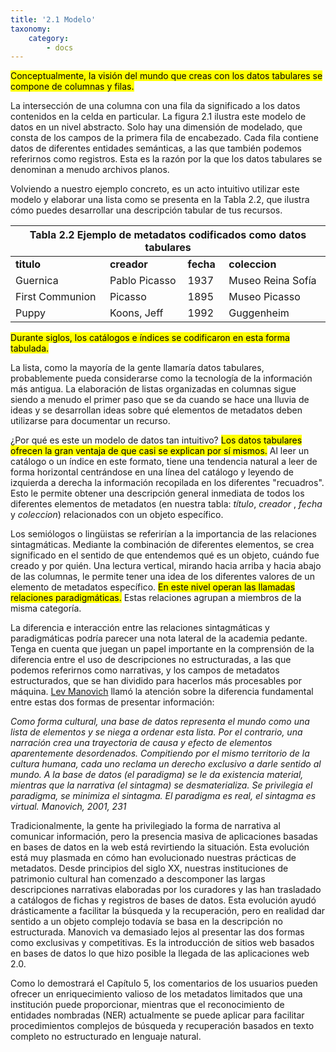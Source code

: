 ```yaml
---
title: '2.1 Modelo'
taxonomy:
    category:
        - docs
---
```


<mark>Conceptualmente, la visión del mundo que creas con los datos tabulares se compone de columnas y filas.</mark> 

La intersección de una columna con una fila da significado a los datos contenidos en la celda en particular. 
La figura 2.1 ilustra este modelo de datos en un nivel abstracto. Solo hay una dimensión de modelado, que consta de los campos de la primera fila de encabezado. Cada fila contiene datos de diferentes entidades semánticas, a las que también podemos referirnos como registros.
Esta es la razón por la que los datos tabulares se denominan a menudo archivos planos. 

Volviendo a nuestro ejemplo concreto, es un acto intuitivo utilizar este modelo y elaborar una lista como se presenta en la Tabla 2.2, que ilustra cómo puedes desarrollar una descripción tabular de tus recursos.

<table>
<thead>
  <tr>
    <th colspan="4">Tabla 2.2  Ejemplo de metadatos codificados como datos tabulares</th>
  </tr>
</thead>
<tbody>
  <tr>
    <td><strong>titulo</strong></td>
    <td><strong>creador</strong></td>
    <td><strong>fecha</strong></td>
    <td><strong>coleccion</strong></td>
  </tr>
  <tr>
    <td>Guernica</td>
    <td>Pablo Picasso</td>
    <td>1937</td>
    <td>Museo Reina Sofía</td>
  </tr>
  <tr>
    <td>First Communion</td>
    <td>Picasso</td>
    <td>1895</td>
    <td>Museo Picasso</td>
  </tr>
  <tr>
    <td>Puppy</td>
    <td>Koons, Jeff</td>
    <td>1992</td>
    <td>Guggenheim</td>
  </tr>
</tbody>
</table>

<!-- https://www.tablesgenerator.com/html_tables# -->

<mark>Durante siglos, los catálogos e índices se codificaron en esta forma tabulada.</mark>

La lista, como la mayoría de la gente llamaría datos tabulares, probablemente pueda considerarse como la tecnología de la información más antigua. La elaboración de listas organizadas en columnas sigue siendo a menudo el primer paso que se da cuando se hace una lluvia de ideas y se desarrollan ideas sobre qué elementos de metadatos deben utilizarse para documentar un recurso.

¿Por qué es este un modelo de datos tan intuitivo? <mark>Los datos tabulares ofrecen la gran ventaja de que casi se explican por sí mismos.</mark> Al leer un catálogo o un índice en este formato, tiene una tendencia natural a leer de forma horizontal centrándose en una línea del catálogo y leyendo de izquierda a derecha la información recopilada en los diferentes "recuadros". 
Esto le permite obtener una descripción general inmediata de todos los diferentes elementos de metadatos (en nuestra tabla: _título_, _creador_ , _fecha_ y _coleccion_) relacionados con un objeto específico. 

Los semiólogos o lingüistas se referirían a la importancia de las relaciones sintagmáticas. Mediante la combinación de diferentes elementos, se crea significado en el sentido de que entendemos qué es un objeto, cuándo fue creado y por quién. Una lectura vertical, mirando hacia arriba y hacia abajo de las columnas, le permite tener una idea de los diferentes valores de un elemento de metadatos específico. <mark>En este nivel operan las llamadas relaciones paradigmáticas.</mark> Estas relaciones agrupan a miembros de la misma categoría.

La diferencia e interacción entre las relaciones sintagmáticas y paradigmáticas podría parecer una nota lateral de la academia pedante. Tenga en cuenta que juegan un papel importante en la comprensión de la diferencia entre el uso de descripciones no estructuradas, a las que podemos referirnos como narrativas, y los campos de metadatos estructurados, que se han dividido para hacerlos más procesables por máquina. [Lev Manovich](https://es.wikipedia.org/wiki/Lev_Manovich) llamó la atención sobre la diferencia fundamental entre estas dos formas de presentar información:

<cite>Como forma cultural, una base de datos representa el mundo como una lista de elementos y se niega a ordenar esta lista. Por el contrario, una narración crea una trayectoria de causa y efecto de elementos aparentemente desordenados. Compitiendo por el mismo territorio de la cultura humana, cada uno reclama un derecho exclusivo a darle sentido al mundo. A la base de datos (el paradigma) se le da existencia material, mientras que la narrativa (el sintagma) se desmaterializa. Se privilegia el paradigma, se minimiza el sintagma. El paradigma es real, el sintagma es virtual.
</cite>
_Manovich, 2001, 231_

Tradicionalmente, la gente ha privilegiado la forma de narrativa al comunicar información, pero la presencia masiva de aplicaciones basadas en bases de datos en la web está revirtiendo la situación. Esta evolución está muy plasmada en cómo han evolucionado nuestras prácticas de metadatos. Desde principios del siglo XX, nuestras instituciones de patrimonio cultural han comenzado a descomponer las largas descripciones narrativas elaboradas por los curadores y las han trasladado a catálogos de fichas y registros de bases de datos. Esta evolución ayudó drásticamente a facilitar la búsqueda y la recuperación, pero en realidad dar sentido a un objeto complejo todavía se basa en la descripción no estructurada. Manovich va demasiado lejos al presentar las dos formas como exclusivas y competitivas. Es la introducción de sitios web basados en bases de datos lo que hizo posible la llegada de las aplicaciones web 2.0. 

Como lo demostrará el Capítulo 5, los comentarios de los usuarios pueden ofrecer un enriquecimiento valioso de los metadatos limitados que una institución puede proporcionar, mientras que el reconocimiento de entidades nombradas (NER)
actualmente se puede aplicar para facilitar procedimientos complejos de búsqueda y recuperación basados en texto completo no estructurado en lenguaje natural.
